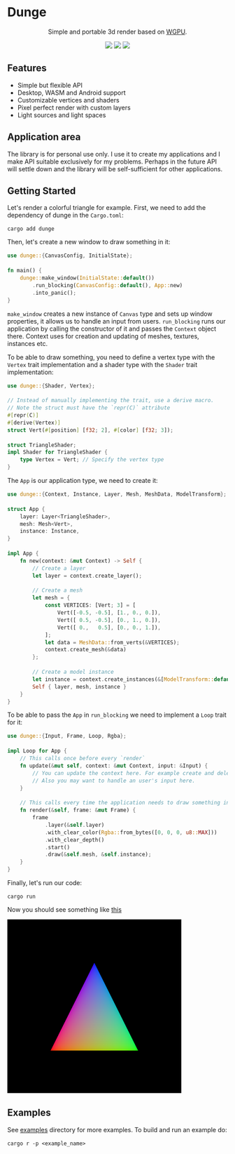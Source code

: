 # Dunge

<div align="center">
    <p>
        Simple and portable 3d render based on <a href="https://github.com/gfx-rs/wgpu">WGPU</a>.
    </p>
    <p>
        <a href="https://crates.io/crates/dunge"><img src="https://img.shields.io/crates/v/dunge.svg"></img></a>
        <a href="https://docs.rs/dunge"><img src="https://docs.rs/dunge/badge.svg"></img></a>
        <a href="https://github.com/nanoqsh/dunge/actions"><img src="https://github.com/nanoqsh/dunge/workflows/ci/badge.svg"></img></a>
    </p>
</div>

## Features
* Simple but flexible API
* Desktop, WASM and Android support
* Customizable vertices and shaders
* Pixel perfect render with custom layers
* Light sources and light spaces

## Application area
The library is for personal use only. I use it to create my applications and I make API suitable exclusively for my problems. Perhaps in the future API will settle down and the library will be self-sufficient for other applications.

## Getting Started
Let's render a colorful triangle for example. First, we need to add the dependency of dunge in the `Cargo.toml`:
```
cargo add dunge
```

Then, let's create a new window to draw something in it:
```rust
use dunge::{CanvasConfig, InitialState};

fn main() {
    dunge::make_window(InitialState::default())
        .run_blocking(CanvasConfig::default(), App::new)
        .into_panic();
}
```

`make_window` creates a new instance of `Canvas` type and sets up window properties, it allows us to handle an input from users. `run_blocking` runs our application by calling the constructor of it and passes the `Context` object there. Context uses for creation and updating of meshes, textures, instances etc.

To be able to draw something, you need to define a vertex type with the `Vertex` trait implementation and a shader type with the `Shader` trait implementation:
```rust
use dunge::{Shader, Vertex};

// Instead of manually implementing the trait, use a derive macro.
// Note the struct must have the `repr(C)` attribute
#[repr(C)]
#[derive(Vertex)]
struct Vert(#[position] [f32; 2], #[color] [f32; 3]);

struct TriangleShader;
impl Shader for TriangleShader {
    type Vertex = Vert; // Specify the vertex type 
}
```

The `App` is our application type, we need to create it:
```rust
use dunge::{Context, Instance, Layer, Mesh, MeshData, ModelTransform};

struct App {
    layer: Layer<TriangleShader>,
    mesh: Mesh<Vert>,
    instance: Instance,
}

impl App {
    fn new(context: &mut Context) -> Self {
        // Create a layer
        let layer = context.create_layer();

        // Create a mesh
        let mesh = {
            const VERTICES: [Vert; 3] = [
                Vert([-0.5, -0.5], [1., 0., 0.]),
                Vert([ 0.5, -0.5], [0., 1., 0.]),
                Vert([ 0.,   0.5], [0., 0., 1.]),
            ];
            let data = MeshData::from_verts(&VERTICES);
            context.create_mesh(&data)
        };

        // Create a model instance
        let instance = context.create_instances(&[ModelTransform::default()]);
        Self { layer, mesh, instance }
    }
}
```

To be able to pass the `App` in `run_blocking` we need to implement a `Loop` trait for it:
```rust
use dunge::{Input, Frame, Loop, Rgba};

impl Loop for App {
    // This calls once before every `render`
    fn update(&mut self, context: &mut Context, input: &Input) {
        // You can update the context here. For example create and delete meshes.
        // Also you may want to handle an user's input here.
    }

    // This calls every time the application needs to draw something in the window
    fn render(&self, frame: &mut Frame) {
        frame
            .layer(&self.layer)
            .with_clear_color(Rgba::from_bytes([0, 0, 0, u8::MAX]))
            .with_clear_depth()
            .start()
            .draw(&self.mesh, &self.instance);
    }
}
```

Finally, let's run our code:
```
cargo run
```

Now you should see something like [this](https://github.com/nanoqsh/dunge/tree/main/examples/triangle/screen.png)

![triangle](./examples/triangle/screen.png)

## Examples
See [examples](https://github.com/nanoqsh/dunge/tree/main/examples) directory for more examples.
To build and run an example do:
```
cargo r -p <example_name>
```
